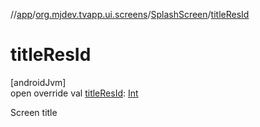 //[app](../../../index.md)/[org.mjdev.tvapp.ui.screens](../index.md)/[SplashScreen](index.md)/[titleResId](title-res-id.md)

# titleResId

[androidJvm]\
open override val [titleResId](title-res-id.md): [Int](https://kotlinlang.org/api/latest/jvm/stdlib/kotlin/-int/index.html)

Screen title
